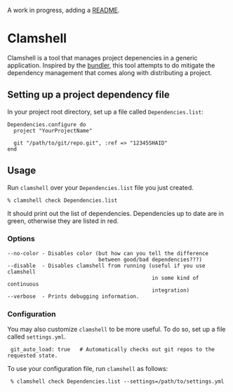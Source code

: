 A work in progress, adding a [README](http://tom.preston-werner.com/2010/08/23/readme-driven-development.html).

# Clamshell

Clamshell is a tool that manages project depenencies in a generic application.
Inspired by the [bundler](http://gembundler.com), this tool attempts to do
mitigate the dependency management that comes along with distributing a
project.

## Setting up a project dependency file

In your project root directory, set up a file called `Dependencies.list`:

    Dependencies.configure do
      project "YourProjectName"

      git "/path/to/git/repo.git", :ref => "12345SHAID"
    end


## Usage

Run `clamshell` over your `Dependencies.list` file you just created.

    % clamshell check Dependencies.list

It should print out the list of dependencies. Dependencies up to date
are in green, otherwise they are listed in red.

### Options

    --no-color - Disables color (but how can you tell the difference
                                 between good/bad dependencies???)
    --disable  - Disables clamshell from running (useful if you use clamshell
                                                  in some kind of continuous
                                                  integration)
    --verbose  - Prints debugging information.

### Configuration

You may also customize `clamshell` to be more useful. To do so, set up a file
called `settings.yml`.

     git_auto_load: true   # Automatically checks out git repos to the requested state.

To use your configuration file, run `clamshell` as follows:

     % clamshell check Dependencies.list --settings=/path/to/settings.yml
